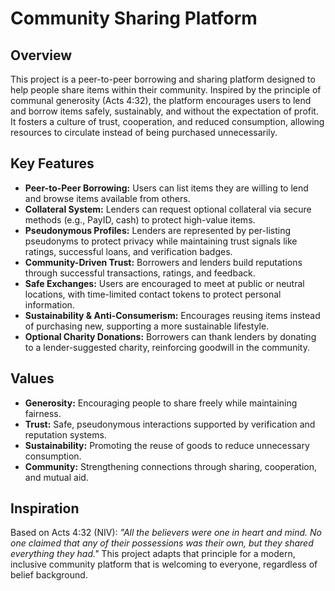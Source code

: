 # Community Sharing Platform

## Overview
This project is a peer-to-peer borrowing and sharing platform designed to help people share items within their community. Inspired by the principle of communal generosity (Acts 4:32), the platform encourages users to lend and borrow items safely, sustainably, and without the expectation of profit. It fosters a culture of trust, cooperation, and reduced consumption, allowing resources to circulate instead of being purchased unnecessarily.

## Key Features
- **Peer-to-Peer Borrowing:** Users can list items they are willing to lend and browse items available from others.
- **Collateral System:** Lenders can request optional collateral via secure methods (e.g., PayID, cash) to protect high-value items.
- **Pseudonymous Profiles:** Lenders are represented by per-listing pseudonyms to protect privacy while maintaining trust signals like ratings, successful loans, and verification badges.
- **Community-Driven Trust:** Borrowers and lenders build reputations through successful transactions, ratings, and feedback.
- **Safe Exchanges:** Users are encouraged to meet at public or neutral locations, with time-limited contact tokens to protect personal information.
- **Sustainability & Anti-Consumerism:** Encourages reusing items instead of purchasing new, supporting a more sustainable lifestyle.
- **Optional Charity Donations:** Borrowers can thank lenders by donating to a lender-suggested charity, reinforcing goodwill in the community.

## Values
- **Generosity:** Encouraging people to share freely while maintaining fairness.
- **Trust:** Safe, pseudonymous interactions supported by verification and reputation systems.
- **Sustainability:** Promoting the reuse of goods to reduce unnecessary consumption.
- **Community:** Strengthening connections through sharing, cooperation, and mutual aid.

## Inspiration
Based on Acts 4:32 (NIV):
*"All the believers were one in heart and mind. No one claimed that any of their possessions was their own, but they shared everything they had."*
This project adapts that principle for a modern, inclusive community platform that is welcoming to everyone, regardless of belief background.
